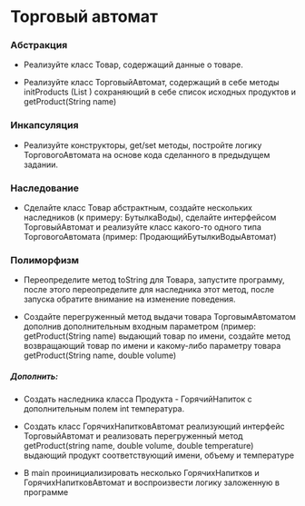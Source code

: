 # Торговый автомат

### Абстракция

+ Реализуйте класс Товар, содержащий данные о товаре. 

+ Реализуйте класс ТорговыйАвтомат, 
  содержащий в себе методы initProducts (List <Product>) 
  сохраняющий в себе список исходных продуктов и getProduct(String name)

### Инкапсуляция

+ Реализуйте конструкторы, get/set методы, постройте логику ТорговогоАвтомата на основе кода
  сделанного в предыдущем задании.

### Наследование

+ Сделайте класс Товар абстрактным, создайте нескольких наследников (к примеру: БутылкаВоды),
  сделайте интерфейсом ТорговыйАвтомат и реализуйте класс какого-то одного типа
  ТорговогоАвтомата (пример: ПродающийБутылкиВодыАвтомат)

### Полиморфизм

+ Переопределите метод toString для Товара, запустите программу, после этого переопределите для
  наследника этот метод, после запуска обратите внимание на изменение поведения.

+ Создайте перегруженный метод выдачи товара ТорговымАвтоматом дополнив дополнительным
  входным параметром (пример: getProduct(String name) выдающий товар по имени, создайте метод
  возвращающий товар по имени и какому-либо параметру товара getProduct(String name, double volume)

##### Дополнить:

+ Создать наследника класса Продукта - ГорячийНапиток с дополнительным полем int температура.

+ Создать класс ГорячихНапитковАвтомат реализующий интерфейс ТорговыйАвтомат и реализовать
  перегруженный метод getProduct(string name, double volume, double temperature) выдающий продукт
  соответствующий имени, объему и температуре

+ В main проинициализировать несколько ГорячихНапитков и ГорячихНапитковАвтомат и
  воспроизвести логику заложенную в программе
